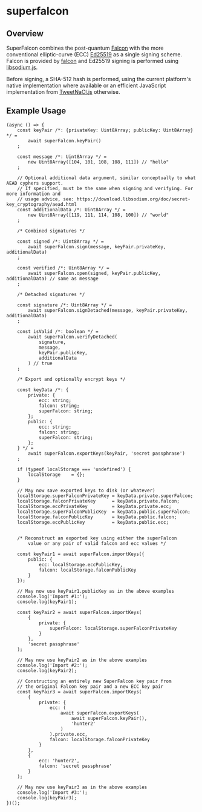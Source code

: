 # superfalcon

## Overview

SuperFalcon combines the post-quantum [Falcon](https://falcon-sign.info) with the more conventional
elliptic-curve (ECC) [Ed25519](https://ed25519.cr.yp.to) as a single signing scheme. Falcon is
provided by [falcon](https://github.com/cyph/pqcrypto.js/tree/master/packages/falcon)
and Ed25519 signing is performed using
[libsodium.js](https://github.com/jedisct1/libsodium.js).

Before signing, a SHA-512 hash is performed, using the current platform's native implementation
where available or an efficient JavaScript implementation from
[TweetNaCl.js](https://github.com/dchest/tweetnacl-js) otherwise.

## Example Usage

	(async () => {
		const keyPair /*: {privateKey: Uint8Array; publicKey: Uint8Array} */ =
			await superFalcon.keyPair()
		;

		const message /*: Uint8Array */ =
			new Uint8Array([104, 101, 108, 108, 111]) // "hello"
		;

		// Optional additional data argument, similar conceptually to what AEAD cyphers support.
		// If specified, must be the same when signing and verifying. For more information and
		// usage advice, see: https://download.libsodium.org/doc/secret-key_cryptography/aead.html
		const additionalData /*: Uint8Array */ =
			new Uint8Array([119, 111, 114, 108, 100]) // "world"
		;

		/* Combined signatures */

		const signed /*: Uint8Array */ =
			await superFalcon.sign(message, keyPair.privateKey, additionalData)
		;

		const verified /*: Uint8Array */ =
			await superFalcon.open(signed, keyPair.publicKey, additionalData) // same as message
		;

		/* Detached signatures */

		const signature /*: Uint8Array */ =
			await superFalcon.signDetached(message, keyPair.privateKey, additionalData)
		;

		const isValid /*: boolean */ =
			await superFalcon.verifyDetached(
				signature,
				message,
				keyPair.publicKey,
				additionalData
			) // true
		;

		/* Export and optionally encrypt keys */

		const keyData /*: {
			private: {
				ecc: string;
				falcon: string;
				superFalcon: string;
			};
			public: {
				ecc: string;
				falcon: string;
				superFalcon: string;
			};
		} */ =
			await superFalcon.exportKeys(keyPair, 'secret passphrase')
		;

		if (typeof localStorage === 'undefined') {
			localStorage	= {};
		}

		// May now save exported keys to disk (or whatever)
		localStorage.superFalconPrivateKey = keyData.private.superFalcon;
		localStorage.falconPrivateKey      = keyData.private.falcon;
		localStorage.eccPrivateKey         = keyData.private.ecc;
		localStorage.superFalconPublicKey  = keyData.public.superFalcon;
		localStorage.falconPublicKey       = keyData.public.falcon;
		localStorage.eccPublicKey          = keyData.public.ecc;


		/* Reconstruct an exported key using either the superFalcon
			value or any pair of valid falcon and ecc values */

		const keyPair1 = await superFalcon.importKeys({
			public: {
				ecc: localStorage.eccPublicKey,
				falcon: localStorage.falconPublicKey
			}
		});

		// May now use keyPair1.publicKey as in the above examples
		console.log('Import #1:');
		console.log(keyPair1);

		const keyPair2 = await superFalcon.importKeys(
			{
				private: {
					superFalcon: localStorage.superFalconPrivateKey
				}
			},
			'secret passphrase'
		);

		// May now use keyPair2 as in the above examples
		console.log('Import #2:');
		console.log(keyPair2);

		// Constructing an entirely new SuperFalcon key pair from
		// the original Falcon key pair and a new ECC key pair
		const keyPair3 = await superFalcon.importKeys(
			{
				private: {
					ecc: (
						await superFalcon.exportKeys(
							await superFalcon.keyPair(),
							'hunter2'
						)
					).private.ecc,
					falcon: localStorage.falconPrivateKey
				}
			},
			{
				ecc: 'hunter2',
				falcon: 'secret passphrase'
			}
		);

		// May now use keyPair3 as in the above examples
		console.log('Import #3:');
		console.log(keyPair3);
	})();

